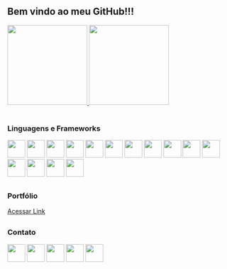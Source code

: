 ## Bem vindo ao meu GitHub!!! 

<div>
  <a href="#">
  <img height='180em' src="https://github-readme-stats.vercel.app/api?username=GFerreira1902&show_icons=true&theme=chartreuse-dark">
  <img height='180em' src="https://github-readme-stats.vercel.app/api/top-langs/?username=GFerreira1902&theme=chartreuse-dark&layout=compact"></a>
</div>

<div><br>
  <h3>Linguagens e Frameworks</h3>
  <a href="#"><img width="40" height="40" src="https://cdn.jsdelivr.net/gh/devicons/devicon/icons/javascript/javascript-original.svg"></a>
  <a href="#"><img width="40" height="40" src="https://cdn.jsdelivr.net/gh/devicons/devicon/icons/jquery/jquery-original.svg" /></a>
  <a href="#"><img width="40" height="40" src="https://cdn.jsdelivr.net/gh/devicons/devicon/icons/html5/html5-original.svg" /></a>
  <a href="#"><img width="40" height="40" src="https://cdn.jsdelivr.net/gh/devicons/devicon/icons/css3/css3-original.svg" /></a>
  <a href="#"><img width="40" height="40" src="https://cdn.jsdelivr.net/gh/devicons/devicon/icons/sass/sass-original.svg" /></a>
  <a href="#"><img width="40" height="40" src="https://cdn.jsdelivr.net/gh/devicons/devicon/icons/php/php-original.svg" /></a>
  <a href="#"><img width="40" height="40" src="https://cdn.jsdelivr.net/gh/devicons/devicon/icons/symfony/symfony-original.svg" /></a>
  <a href="#"><img width="40" height="40" src="https://cdn.jsdelivr.net/gh/devicons/devicon/icons/python/python-original.svg" /></a>
  <a href="#"><img width="40" height="40" src="https://cdn.jsdelivr.net/gh/devicons/devicon/icons/nodejs/nodejs-original.svg" /></a>
  <a href="#"><img width="40" height="40" src="https://cdn.jsdelivr.net/gh/devicons/devicon/icons/react/react-original.svg" /></a>
  <a href="#"><img width="40" height="40" src="https://cdn.jsdelivr.net/gh/devicons/devicon/icons/redux/redux-original.svg" /></a>
  <a href="#"><img width="40" height="40" src="https://cdn.jsdelivr.net/gh/devicons/devicon/icons/angularjs/angularjs-original.svg" /></a>
  <a href="#"><img width="40" height="40" src="https://cdn.jsdelivr.net/gh/devicons/devicon/icons/ionic/ionic-original.svg" /></a>
  <a href="#"><img width="40" height="40" src="https://cdn.jsdelivr.net/gh/devicons/devicon/icons/flutter/flutter-original.svg" /></a>
  <a href="#"><img width="40" height="40" src="https://cdn.jsdelivr.net/gh/devicons/devicon/icons/java/java-original.svg" /></a>
          
</div>

##

 <div>
  <h3>Portfólio</h3>
  <a href="https://gferreira1902.github.io/Portfolio/" target="_blank" >Acessar Link</a>
</div>

##

<div>
  <h3>Contato</h3>
  <a href="mailto:contato@devguirrer@gmail.com" target="_blank" ><img height="40" src="https://img.shields.io/badge/Gmail-D14836?style=for-the-badge&logo=gmail&logoColor=white"></a>
  <a href="https://t.me/GFerreira1902" target="_blank"><img height="40" src="https://img.shields.io/badge/Telegram-2CA5E0?style=for-the-badge&logo=telegram&logoColor=white"></a>
  <a href="https://wa.me/5561999237869" target="_blank"><img height="40" src="https://img.shields.io/badge/WhatsApp-25D366?style=for-the-badge&logo=whatsapp&logoColor=white"></a>
  <a href="https://www.instagram.com/gferreira_dfs/" target="_blank"><img height="40" src="https://img.shields.io/badge/Instagram-E4405F?style=for-the-badge&logo=instagram&logoColor=white"></a>
  <a href="https://www.linkedin.com/in/devfullstack-guilherme-ferreira-/" target="_blank"><img height="40" src="https://img.shields.io/badge/LinkedIn-0077B5?style=for-the-badge&logo=linkedin&logoColor=white"></a>
  
  
</div>

